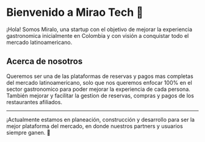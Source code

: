 # Bienvenido a Mirao Tech 👋

¡Hola! Somos Miralo, una startup con el objetivo de mejorar la experiencia gastronomica inicialmente en Colombia y con visión a conquistar todo el mercado latinoamericano. 

## Acerca de nosotros

Queremos ser una de las plataformas de reservas y pagos mas completas del mercado latinoamericano, solo que nos queremos enfocar 100% en el sector gastronomico para poder mejorar la experiencia de cada persona. También mejorar y facilitar la gestion de reservas, compras y pagos de los restaurantes afiliados.

---

¡Actualmente estamos en planeación, construcción y desarrollo para ser la mejor plataforma del mercado, en donde nuestros partners y usuarios siempre ganen. 🚀
